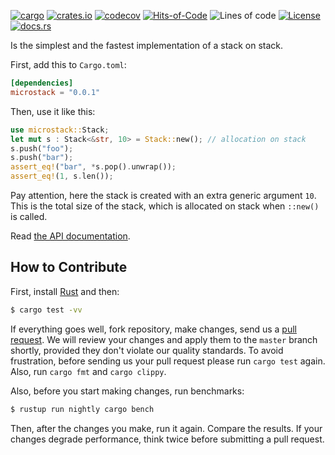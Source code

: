 [![cargo](https://github.com/yegor256/microstack/actions/workflows/cargo.yml/badge.svg)](https://github.com/yegor256/microstack/actions/workflows/cargo.yml)
[![crates.io](https://img.shields.io/crates/v/microstack.svg)](https://crates.io/crates/microstack)
[![codecov](https://codecov.io/gh/yegor256/microstack/branch/master/graph/badge.svg)](https://codecov.io/gh/yegor256/microstack)
[![Hits-of-Code](https://hitsofcode.com/github/yegor256/microstack)](https://hitsofcode.com/view/github/yegor256/microstack)
![Lines of code](https://img.shields.io/tokei/lines/github/yegor256/microstack)
[![License](https://img.shields.io/badge/license-MIT-green.svg)](https://github.com/yegor256/microstack/blob/master/LICENSE.txt)
[![docs.rs](https://img.shields.io/docsrs/microstack)](https://docs.rs/microstack/latest/microstack/)

Is the simplest and the fastest implementation of a stack on stack. 

First, add this to `Cargo.toml`:

```toml
[dependencies]
microstack = "0.0.1"
```

Then, use it like this:

```rust
use microstack::Stack;
let mut s : Stack<&str, 10> = Stack::new(); // allocation on stack
s.push("foo");
s.push("bar");
assert_eq!("bar", *s.pop().unwrap());
assert_eq!(1, s.len());
```

Pay attention, here the stack is created with an extra generic argument `10`. This is 
the total size of the stack, which is allocated on stack when `::new()` is called. 

Read [the API documentation](https://docs.rs/microstack/latest/microstack/).

## How to Contribute

First, install [Rust](https://www.rust-lang.org/tools/install) and then:

```bash
$ cargo test -vv
```

If everything goes well, fork repository, make changes, send us a [pull request](https://www.yegor256.com/2014/04/15/github-guidelines.html).
We will review your changes and apply them to the `master` branch shortly,
provided they don't violate our quality standards. To avoid frustration,
before sending us your pull request please run `cargo test` again. Also, 
run `cargo fmt` and `cargo clippy`.

Also, before you start making changes, run benchmarks:

```bash
$ rustup run nightly cargo bench
```

Then, after the changes you make, run it again. Compare the results. If your changes
degrade performance, think twice before submitting a pull request.
